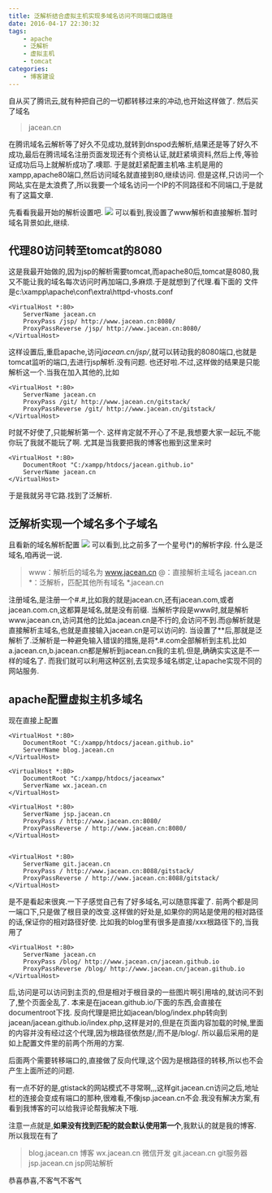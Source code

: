 ```yaml
---
title: 泛解析结合虚拟主机实现多域名访问不同端口或路径
date: 2016-04-17 22:30:32
tags:
    - apache
    - 泛解析
    - 虚拟主机
    - tomcat
categories:
    - 博客建设
---
```

自从买了腾讯云,就有种把自己的一切都转移过来的冲动,也开始这样做了.
然后买了域名
> jacean.cn

在腾讯域名云解析等了好久不见成功,就转到dnspod去解析,结果还是等了好久不成功,最后在腾讯域名注册页面发现还有个资格认证,就赶紧填资料,然后上传,等验证成功后马上就解析成功了.噢耶.
于是就赶紧配置主机咯.主机是用的xampp,apache80端口,然后访问域名就直接到80,继续访问.
但是这样,只访问一个网站,实在是太浪费了,所以我要一个域名访问一个IP的不同路径和不同端口,于是就有了这篇文章.
<!-- more -->
先看看我最开始的解析设置吧.
![](http://7xrtyi.com1.z0.glb.clouddn.com/dns-proxy-1.jpg)
可以看到,我设置了www解析和直接解析.暂时域名背景如此,继续.
## 代理80访问转至tomcat的8080

这是我最开始做的,因为jsp的解析需要tomcat,而apache80后,tomcat是8080,我又不能让我的域名每次访问时再加端口,多麻烦.于是就想到了代理.看下面的
文件是c:\xampp\apache\conf\extra\httpd-vhosts.conf

```
<VirtualHost *:80>
    ServerName jacean.cn
    ProxyPass /jsp/ http://www.jacean.cn:8080/
    ProxyPassReverse /jsp/ http://www.jacean.cn:8080/
</VirtualHost>
```
这样设置后,重启apache,访问*jacean.cn/jsp/*,就可以转动我的8080端口,也就是tomcat监听的端口,去进行jsp解析.没有问题.
也还好啦.不过,这样做的结果是只能解析这一个.当我在加入其他的,比如

```
<VirtualHost *:80>
    ServerName jacean.cn
    ProxyPass /git/ http://www.jacean.cn/gitstack/
    ProxyPassReverse /git/ http://www.jacean.cn/gitstack/
</VirtualHost>
```
时就不好使了,只能解析第一个.
这样肯定就不开心了不是,我想要大家一起玩,不能你玩了我就不能玩了啊.
尤其是当我要把我的博客也搬到这里来时

```
<VirtualHost *:80>
    DocumentRoot "C:/xampp/htdocs/jacean.github.io"
    ServerName jacean.cn
</VirtualHost>
```
于是我就另寻它路.找到了泛解析.
## 泛解析实现一个域名多个子域名
且看新的域名解析配置
![](http://7xrtyi.com1.z0.glb.clouddn.com/dns-proxy-2.jpg)
可以看到,比之前多了一个星号(*)的解析字段.
什么是泛域名,咱再说一说.
> www：解析后的域名为 www.jacean.cn
@：直接解析主域名 jacean.cn
*：泛解析，匹配其他所有域名 *.jacean.cn

注册域名,是注册一个#.#,比如我的就是jacean.cn,还有jacean.com,或者jacean.com.cn,这都算是域名,就是没有前缀.
当解析字段是www时,就是解析www.jacean.cn,访问其他的比如a.jacean.cn是不行的,会访问不到.而@解析就是直接解析主域名,也就是直接输入jacean.cn是可以访问的.
当设置了**后,那就是泛解析了.泛解析是一种避免输入错误的措施,是将*.#.com全部解析到主机.比如a.jacean.cn,b.jacean.cn都是解析到jacean.cn我的主机.但是,确确实实这是不一样的域名了.
而我们就可以利用这种区别,去实现多域名绑定,让apache实现不同的网站服务.

## apache配置虚拟主机多域名

现在直接上配置

```
<VirtualHost *:80>
    DocumentRoot "C:/xampp/htdocs/jacean.github.io"
    ServerName blog.jacean.cn
</VirtualHost>

<VirtualHost *:80>
    DocumentRoot "C:/xampp/htdocs/jaceanwx"
    ServerName wx.jacean.cn
</VirtualHost>

<VirtualHost *:80>
    ServerName jsp.jacean.cn
    ProxyPass / http://www.jacean.cn:8080/
    ProxyPassReverse / http://www.jacean.cn:8080/
</VirtualHost>


<VirtualHost *:80>
    ServerName git.jacean.cn
    ProxyPass / http://www.jacean.cn:8088/gitstack/
    ProxyPassReverse / http://www.jacean.cn:8088/gitstack/
</VirtualHost>
```
是不是看起来很爽.一下子感觉自己有了好多域名,可以随意挥霍了.
前两个都是同一端口下,只是做了根目录的改变.这样做的好处是,如果你的网站是使用的相对路径的话,保证你的相对路径好使.
比如我的blog里有很多是直接/xxx根路径下的,当我用了

```
<VirtualHost *:80>
    ServerName jacean.cn
    ProxyPass /blog/ http://www.jacean.cn/jacean.github.io
    ProxyPassReverse /blog/ http://www.jacean.cn/jacean.github.io
</VirtualHost>
```
后,访问是可以访问到主页的,但是相对于根目录的一些图片啊引用啥的,就访问不到了,整个页面全乱了.
本来是在jacean.github.io/下面的东西,会直接在documentroot下找.
反向代理是把比如jacean/blog/index.php转向到jacean/jacean.github.io/index.php,这样是对的,但是在页面内容加载的时候,里面的内容并没有经过这个代理,因为根路径依然是/,而不是/blog/.
所以最后采用的是如上配置文件里的前两个所用的方案.

后面两个需要转移端口的,直接做了反向代理,这个因为是根路径的转移,所以也不会产生上面所述的问题.

有一点不好的是,gtistack的网站模式不寻常啊,,,这样git.jacean.cn访问之后,地址栏的连接会变成有端口的那种,很难看,不像jsp.jacean.cn不会.我没有解决方案,有看到我博客的可以给我评论帮我解决下哦.

注意一点就是,**如果没有找到匹配的就会默认使用第一个**,我默认的就是我的博客.
所以我现在有了
> blog.jacean.cn    博客
wx.jacean.cn        微信开发
git.jacean.cn       git服务器
jsp.jacean.cn       jsp网站解析

恭喜恭喜,不客气不客气

